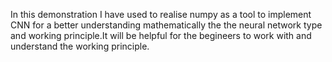 In this demonstration I have used to realise numpy as a tool to implement CNN for a better understanding mathematically the the neural network type and working principle.It will be helpful for 
the begineers to work with and understand the working principle.
